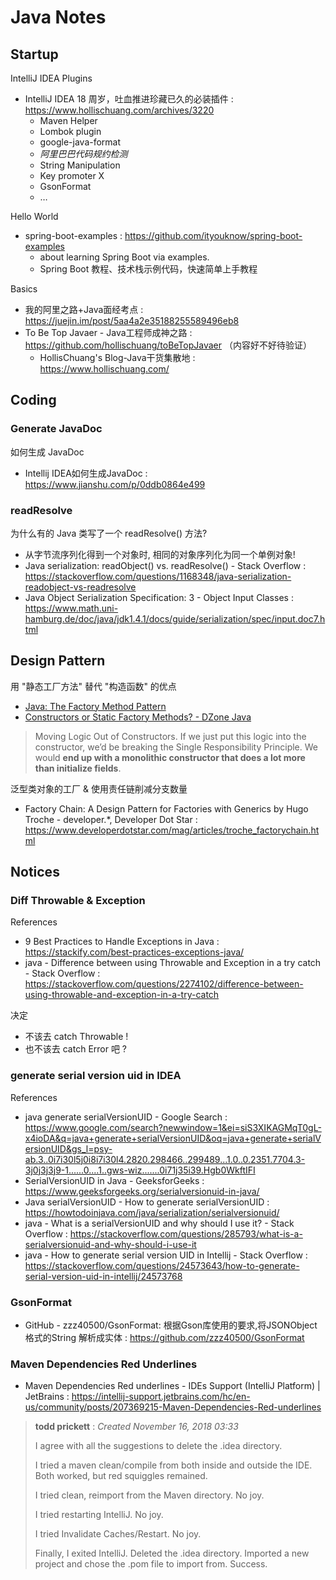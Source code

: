 # Java Notes

## Startup

IntelliJ IDEA Plugins

- IntelliJ IDEA 18 周岁，吐血推进珍藏已久的必装插件 : https://www.hollischuang.com/archives/3220
    - Maven Helper
    - Lombok plugin
    - google-java-format
    - _阿里巴巴代码规约检测_
    - String Manipulation
    - Key promoter X
    - GsonFormat
    - …

Hello World

- spring-boot-examples : https://github.com/ityouknow/spring-boot-examples
    - about learning Spring Boot via examples.
    - Spring Boot 教程、技术栈示例代码，快速简单上手教程

Basics

- 我的阿里之路+Java面经考点 : https://juejin.im/post/5aa4a2e35188255589496eb8
- To Be Top Javaer - Java工程师成神之路 : https://github.com/hollischuang/toBeTopJavaer （内容好不好待验证）
    - HollisChuang's Blog-Java干货集散地 : https://www.hollischuang.com/

## Coding

### Generate JavaDoc

如何生成 JavaDoc

- Intellij IDEA如何生成JavaDoc : https://www.jianshu.com/p/0ddb0864e499

### readResolve

为什么有的 Java 类写了一个 readResolve() 方法?

- 从字节流序列化得到一个对象时, 相同的对象序列化为同一个单例对象!
- Java serialization: readObject() vs. readResolve() - Stack Overflow : https://stackoverflow.com/questions/1168348/java-serialization-readobject-vs-readresolve
- Java Object Serialization Specification: 3 - Object Input Classes : https://www.math.uni-hamburg.de/doc/java/jdk1.4.1/docs/guide/serialization/spec/input.doc7.html

## Design Pattern

用 "静态工厂方法" 替代 "构造函数" 的优点

- [Java: The Factory Method Pattern](http://t.cn/E9O7ZRI )
- [Constructors or Static Factory Methods? - DZone Java]( http://t.cn/E9Oq9qC )

> Moving Logic Out of Constructors. If we just put this logic into the constructor, we’d be breaking the Single Responsibility Principle. We would **end up with a monolithic constructor that does a lot more than initialize fields**.

泛型类对象的工厂 & 使用责任链削减分支数量

- Factory Chain: A Design Pattern for Factories with Generics by Hugo Troche - developer.*, Developer Dot Star : https://www.developerdotstar.com/mag/articles/troche_factorychain.html

## Notices

### Diff Throwable & Exception

References

- 9 Best Practices to Handle Exceptions in Java : https://stackify.com/best-practices-exceptions-java/
- java - Difference between using Throwable and Exception in a try catch - Stack Overflow : https://stackoverflow.com/questions/2274102/difference-between-using-throwable-and-exception-in-a-try-catch

决定

- 不该去 catch Throwable !
- 也不该去 catch Error 吧 ?

### generate serial version uid in IDEA

References

- java generate serialVersionUID - Google Search : https://www.google.com/search?newwindow=1&ei=siS3XIKAGMqT0gL-x4ioDA&q=java+generate+serialVersionUID&oq=java+generate+serialVersionUID&gs_l=psy-ab.3..0i7i30l5j0i8i7i30l4.2820.298466..299489...1.0..0.2351.7704.3-3j0j3j3j9-1......0....1..gws-wiz.......0i71j35i39.Hgb0WkftIFI
- SerialVersionUID in Java - GeeksforGeeks : https://www.geeksforgeeks.org/serialversionuid-in-java/
- Java serialVersionUID - How to generate serialVersionUID : https://howtodoinjava.com/java/serialization/serialversionuid/
- java - What is a serialVersionUID and why should I use it? - Stack Overflow : https://stackoverflow.com/questions/285793/what-is-a-serialversionuid-and-why-should-i-use-it
- java - How to generate serial version UID in Intellij - Stack Overflow : https://stackoverflow.com/questions/24573643/how-to-generate-serial-version-uid-in-intellij/24573768

### GsonFormat

- GitHub - zzz40500/GsonFormat: 根据Gson库使用的要求,将JSONObject格式的String  解析成实体 : https://github.com/zzz40500/GsonFormat

### Maven Dependencies Red Underlines

- Maven Dependencies Red underlines - IDEs Support (IntelliJ Platform) | JetBrains : https://intellij-support.jetbrains.com/hc/en-us/community/posts/207369215-Maven-Dependencies-Red-underlines

> **todd prickett** : _Created November 16, 2018 03:33_
>
> I agree with all the suggestions to delete the .idea directory.
>
> I tried a maven clean/compile from both inside and outside the IDE.  Both worked, but red squiggles remained.
>
> I tried clean, reimport from the Maven directory.  No joy.
>
> I tried restarting IntelliJ.  No joy.
>
> I tried Invalidate Caches/Restart.  No joy.
>
> Finally, I exited IntelliJ.  Deleted the .idea directory.  Imported a new project and chose the .pom file to import from.  Success.
